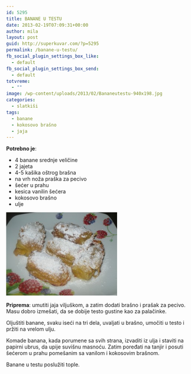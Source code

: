 ```yaml
---
id: 5295
title: BANANE U TESTU
date: 2013-02-19T07:09:31+00:00
author: mila
layout: post
guid: http://superkuvar.com/?p=5295
permalink: /banane-u-testu/
fb_social_plugin_settings_box_like:
  - default
fb_social_plugin_settings_box_send:
  - default
totvreme:
  - ""
image: /wp-content/uploads/2013/02/Bananeutestu-940x198.jpg
categories:
  - slatkiši
tags:
  - banane
  - kokosovo brašno
  - jaja
---
```

**Potrebno je**:

  * 4 banane srednje veličine
  * 2 jajeta
  * 4-5 kašika oštrog brašna
  * na vrh noža praška za pecivo
  * šećer u prahu
  * kesica vanilin šećera
  * kokosovo brašno
  * ulje

<img class="alignnone size-medium wp-image-5296" src="/wp-content/uploads/2013/02/Bananeutestu-300x225.jpg" alt="Bananeutestu" width="300" height="225" /> 

**Priprema**: umutiti jaja viljuškom, a zatim dodati brašno i prašak za pecivo. Masu dobro izmešati, da se dobije testo gustine kao za palačinke.

Oljuštiti banane, svaku iseći na tri dela, uvaljati u brašno, umočiti u testo i pržiti na vrelom ulju.

Komade banana, kada porumene sa svih strana, izvaditi iz ulja i staviti na papirni ubrus, da upije suvišnu masnoću. Zatim poređati na tanjir i posuti šećerom u prahu pomešanim sa vanilom i kokosovim brašnom.

Banane u testu poslužiti tople.